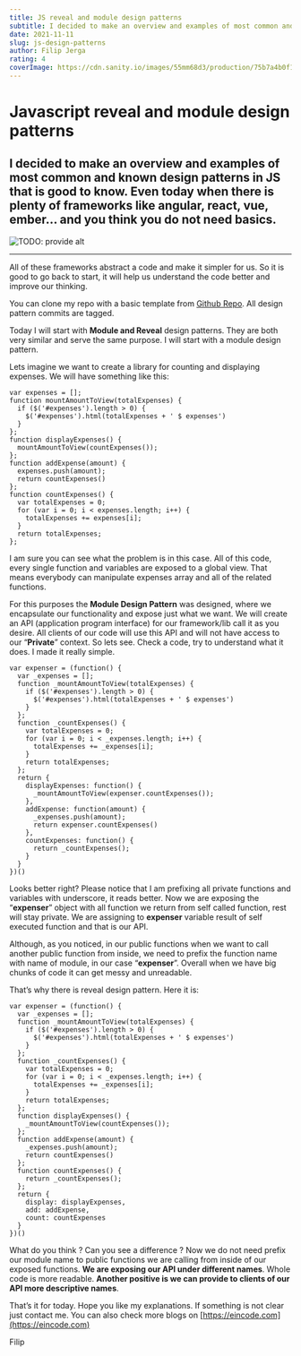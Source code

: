 ```yaml
---
title: JS reveal and module design patterns
subtitle: I decided to make an overview and examples of most common and known design patterns in JS.
date: 2021-11-11
slug: js-design-patterns
author: Filip Jerga
rating: 4
coverImage: https://cdn.sanity.io/images/55mm68d3/production/75b7a4b0f15c0f32c3555c749df6d4b86cd9d79f-1000x666.jpg?h=600&fm=jpg&q=70
---
```


# Javascript reveal and module design patterns

## I decided to make an overview and examples of most common and known design patterns in JS that is good to know. Even today when there is plenty of frameworks like angular, react, vue, ember… and you think you do not need basics.

![TODO: provide alt](https://cdn.sanity.io/images/55mm68d3/production/75b7a4b0f15c0f32c3555c749df6d4b86cd9d79f-1000x666.jpg?h=600&fm=jpg&q=70)</div>

---

All of these frameworks abstract a code and make it simpler for us. So it is good to go back to start, it will help us understand the code better and improve our thinking.

You can clone my repo with a basic template from [Github Repo](https://github.com/Jerga99/design_patterns). All design pattern commits are tagged.

Today I will start with **Module and Reveal** design patterns. They are both very similar and serve the same purpose. I will start with a module design pattern.

Lets imagine we want to create a library for counting and displaying expenses. We will have something like this:

    var expenses = [];
    function mountAmountToView(totalExpenses) {
      if ($('#expenses').length > 0) {
        $('#expenses').html(totalExpenses + ' $ expenses')
      }
    };
    function displayExpenses() {
      mountAmountToView(countExpenses());
    };
    function addExpense(amount) {
      expenses.push(amount);
      return countExpenses()
    };
    function countExpenses() {
      var totalExpenses = 0;
      for (var i = 0; i < expenses.length; i++) {
        totalExpenses += expenses[i];
      }
      return totalExpenses;
    };

I am sure you can see what the problem is in this case. All of this code, every single function and variables are exposed to a global view. That means everybody can manipulate expenses array and all of the related functions.

For this purposes the **Module Design Pattern** was designed, where we encapsulate our functionality and expose just what we want. We will create an API (application program interface) for our framework/lib call it as you desire. All clients of our code will use this API and will not have access to our “**Private**” context. So lets see. Check a code, try to understand what it does. I made it really simple.

    var expenser = (function() {
      var _expenses = [];
      function _mountAmountToView(totalExpenses) {
        if ($('#expenses').length > 0) {
          $('#expenses').html(totalExpenses + ' $ expenses')
        }
      };
      function _countExpenses() {
        var totalExpenses = 0;
        for (var i = 0; i < _expenses.length; i++) {
          totalExpenses += _expenses[i];
        }
        return totalExpenses;
      };
      return {
        displayExpenses: function() {
          _mountAmountToView(expenser.countExpenses());
        },
        addExpense: function(amount) {
          _expenses.push(amount);
          return expenser.countExpenses()
        },
        countExpenses: function() {
          return _countExpenses();
        }
      }
    })()

Looks better right? Please notice that I am prefixing all private functions and variables with underscore, it reads better. Now we are exposing the “**expenser**” object with all function we return from self called function, rest will stay private. We are assigning to **expenser** variable result of self executed function and that is our API.

Although, as you noticed, in our public functions when we want to call another public function from inside, we need to prefix the function name with name of module, in our case “**expenser**”. Overall when we have big chunks of code it can get messy and unreadable.

That’s why there is reveal design pattern. Here it is:

    var expenser = (function() {
      var _expenses = [];
      function _mountAmountToView(totalExpenses) {
        if ($('#expenses').length > 0) {
          $('#expenses').html(totalExpenses + ' $ expenses')
        }
      };
      function _countExpenses() {
        var totalExpenses = 0;
        for (var i = 0; i < _expenses.length; i++) {
          totalExpenses += _expenses[i];
        }
        return totalExpenses;
      };
      function displayExpenses() {
        _mountAmountToView(countExpenses());
      };
      function addExpense(amount) {
        _expenses.push(amount);
        return countExpenses()
      };
      function countExpenses() {
        return _countExpenses();
      };
      return {
        display: displayExpenses,
        add: addExpense,
        count: countExpenses
      }
    })()

What do you think ? Can you see a difference ? Now we do not need prefix our module name to public functions we are calling from inside of our exposed functions. **We are exposing our API under different names**. Whole code is more readable. **Another positive is we can provide to clients of our API more descriptive names**.

That’s it for today. Hope you like my explanations. If something is not clear just contact me. You can also check more blogs on [https://eincode.com](https://eincode.com)

Filip
